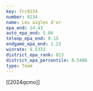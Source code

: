```yaml
---
key: frc9234
number: 9234
name: Les aigles d'or
epa_end: 14.43
auto_epa_end: 5.06
teleop_epa_end: 8.15
endgame_epa_end: 1.22
winrate: 0.5333
district_epa_rank: 813
district_epa_percentile: 0.5486
type: Team
---
```

[[2024qcmo]]
